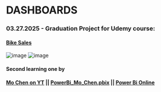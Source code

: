 
# DASHBOARDS
### 03.27.2025 - Graduation Project for Udemy course:
#### [Bike Sales](https://app.powerbi.com/groups/me/reports/c0804f6e-6b7a-441a-87d2-8436da5349fa/b65310efc02d130d7a79?experience=power-bi)
 ![image](https://github.com/user-attachments/assets/8f6d4bf0-3beb-4405-a7ba-9b0b00b912a9) ![image](https://github.com/user-attachments/assets/56a06fc0-a01b-479f-bee4-5c200a0fe73d)


#### Second learning one by 
#### [Mo Chen on YT](https://www.youtube.com/watch?v=BLxW9ZSuuVI) || [PowerBi_Mo_Chen.pbix](https://github.com/kinsin5/Learnin_Dashboards/blob/main/PowerBi_Mo_Chen.pbix) || [Power Bi Online](https://app.powerbi.com/groups/me/reports/a117a6e4-9c51-4341-bf99-ee7bb5ca1f58/a4f274f090a2994019ed?experience=power-bi)

